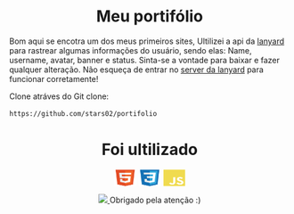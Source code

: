 <h1 align="center">Meu portifólio</h1><p align="center">

Bom aqui se encotra um dos meus primeiros sites, Ultilizei a api da [lanyard](https://lanyard.eggsy.xyz/) para rastrear algumas informações do usuário,
sendo elas: Name, username, avatar, banner e status. Sinta-se a vontade para baixar e fazer qualquer alteração. Não esqueça de entrar no [server da lanyard](https://discord.gg/lanyard) para funcionar corretamente!

Clone atráves do Git clone:
``` bash
https://github.com/stars02/portifolio
```
<h1 align="center">Foi ultilizado</h1><p align="center">
  <img align="center" alt="HTML" height="30" width="40" src="https://raw.githubusercontent.com/devicons/devicon/master/icons/html5/html5-original.svg">
  <img align="center" alt="CSS" height="30" width="40" src="https://raw.githubusercontent.com/devicons/devicon/master/icons/css3/css3-original.svg">
  <img align="center" alt="Js" height="30" width="40" src="https://raw.githubusercontent.com/devicons/devicon/master/icons/javascript/javascript-plain.svg">
</p>
<p align="center">
  <a href="https://starszk.site/">
    <img src="https://i.postimg.cc/tT5dH4jJ/preview.png">
  </a>
Obrigado pela atenção :)
